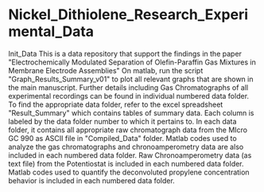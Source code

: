# Nickel_Dithiolene_Research_Experimental_Data
Init_Data
This is a data repository that support the findings in the paper "Electrochemically Modulated Separation of Olefin-Paraffin Gas Mixtures in Membrane Electrode Assemblies"
On matlab, run the script "Graph_Results_Summary_v01" to plot all relevant graphs that are shown in the main manuscript. 
Further details including Gas Chromatographs of all experimental recordings can be found in individual numbered data folder.
To find the appropriate data folder, refer to the excel spreadsheet "Result_Summary" which contains tables of summary data. Each column is labeled by the data folder number to which it pertains to.
In each data folder, it contains all appropriate raw chromatograph data from the MIcro GC 990 as ASCII file in "Compiled_Data" folder.
Matlab codes used to analyze the gas chromatographs and chronoamperometry data are also included in each numbered data folder.
Raw Chronoamperometry data (as text file) from the Potentiostat is included in each numbered data folder.
Matlab codes used to quantify the deconvoluted propylene concentration behavior is included in each numbered data folder.
